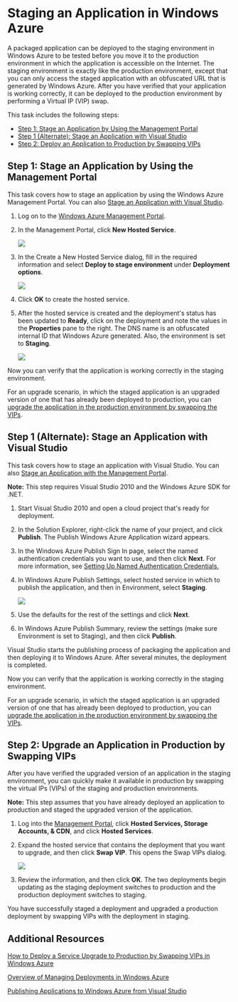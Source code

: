   <h1>Staging an Application in Windows Azure</h1>
  <p>A packaged application can be deployed to the staging environment in Windows Azure to be tested before you move it to the production environment in which the application is accessible on the Internet. The staging environment is exactly like the production environment, except that you can only access the staged application with an obfuscated URL that is generated by Windows Azure. After you have verified that your application is working correctly, it can be deployed to the production environment by performing a Virtual IP (VIP) swap.</p>
  <p>This task includes the following steps:</p>
  <ul>
    <li>
      <a href="#step1">Step 1: Stage an Application by Using the Management Portal</a>
    </li>
    <li>
      <a href="#step2">Step 1 (Alternate): Stage an Application with Visual Studio</a>
    </li>
    <li>
      <a href="#step3">Step 2: Deploy an Application to Production by Swapping VIPs</a>
    </li>
  </ul>
  <a name="step1">
  </a>
  <h2>Step 1: Stage an Application by Using the Management Portal</h2>
  <p>This task covers how to stage an application by using the Windows Azure Management Portal. You can also <a href="#step2">Stage an Application with Visual Studio</a>.</p>
  <ol>
    <li>
      <p>Log on to the <a href="http://windows.azure.com" target="_blank">Windows Azure Management Portal</a>.</p>
    </li>
    <li>
      <p>In the Management Portal, click <strong>New Hosted Service</strong>.</p>
      <p>
        <img src="../../../DevCenter/Shared/Media/staging-01.png" />
      </p>
    </li>
    <li>
      <p>In the Create a New Hosted Service dialog, fill in the required information and select <strong>Deploy to stage environment</strong> under <strong>Deployment options</strong>.</p>
      <p>
        <img src="../../../DevCenter/Shared/Media/staging-02.png" />
      </p>
    </li>
    <li>
      <p>Click <strong>OK</strong> to create the hosted service.</p>
    </li>
    <li>
      <p>After the hosted service is created and the deployment's status has been updated to <strong>Ready</strong>, click on the deployment and note the values in the <strong>Properties</strong> pane to the right. The DNS name is an obfuscated internal ID that Windows Azure generated. Also, the environment is set to <strong>Staging</strong>.</p>
      <p>
        <img src="../../../DevCenter/Shared/Media/staging-03.png" />
      </p>
    </li>
  </ol>
  <p>Now you can verify that the application is working correctly in the staging environment.</p>
  <p>For an upgrade scenario, in which the staged application is an upgraded version of one that has already been deployed to production, you can <a href="#step3">upgrade the application in the production environment by swapping the VIPs</a>.</p>
  <a name="step2">
  </a>
  <h2>Step 1 (Alternate): Stage an Application with Visual Studio</h2>
  <p>This task covers how to stage an application with Visual Studio. You can also <a href="#step1">Stage an Application with the Management Portal</a>.</p>
  <p>
    <strong>Note:</strong> This step requires Visual Studio 2010 and the Windows Azure SDK for .NET.</p>
  <ol>
    <li>
      <p>Start Visual Studio 2010 and open a cloud project that's ready for deployment.</p>
    </li>
    <li>
      <p>In the Solution Explorer, right-click the name of your project, and click <strong>Publish</strong>. The Publish Windows Azure Application wizard appears.</p>
    </li>
    <li>
      <p>In the Windows Azure Publish Sign In page, select the named authentication credentials you want to use, and then click <strong>Next</strong>. For more information, see <a href="http://msdn.microsoft.com/en-us/library/windowsazure/ff683676.aspx">Setting Up Named Authentication Credentials.</a></p>
    </li>
    <li>
      <p>In Windows Azure Publish Settings, select hosted service in which to publish the application, and then in Environment, select <strong>Staging</strong>.</p>
      <p>
        <img src="../../../DevCenter/Shared/Media/staging-04.png" />
      </p>
    </li>
    <li>
      <p>Use the defaults for the rest of the settings and click <strong>Next</strong>.</p>
    </li>
    <li>
      <p>In Windows Azure Publish Summary, review the settings (make sure Environment is set to Staging), and then click <strong>Publish</strong>.</p>
    </li>
  </ol>
  <p>Visual Studio starts the publishing process of packaging the application and then deploying it to Windows Azure. After several minutes, the deployment is completed.</p>
  <p>Now you can verify that the application is working correctly in the staging environment.</p>
  <p>For an upgrade scenario, in which the staged application is an upgraded version of one that has already been deployed to production, you can <a href="#step3">upgrade the application in the production environment by swapping the VIPs</a>.</p>
  <a name="step3">
  </a>
  <h2>Step 2: Upgrade an Application in Production by Swapping VIPs</h2>
  <p>After you have verified the upgraded version of an application in the staging environment, you can quickly make it available in production by swapping the virtual IPs (VIPs) of the staging and production environments.</p>
  <p>
    <strong>Note:</strong> This step assumes that you have already deployed an application to production and staged the upgraded version of the application.</p>
  <ol>
    <li>
      <p>Log into the <a href="http://windows.azure.com" target="_blank">Management Portal</a>, click <strong>Hosted Services, Storage Accounts, &amp; CDN</strong>, and click <strong>Hosted Services</strong>.</p>
    </li>
    <li>
      <p>Expand the hosted service that contains the deployment that you want to upgrade, and then click <strong>Swap VIP</strong>. This opens the Swap VIPs dialog.</p>
      <p>
        <img src="../../../DevCenter/Shared/Media/staging-05.png" />
      </p>
    </li>
    <li>
      <p>Review the information, and then click <strong>OK</strong>. The two deployments begin updating as the staging deployment switches to production and the production deployment switches to staging.</p>
    </li>
  </ol>
  <p>You have successfully staged a deployment and upgraded a production deployment by swapping VIPs with the deployment in staging.</p>
  <h2>Additional Resources</h2>
  <p>
    <a href="http://msdn.microsoft.com/en-us/library/windowsazure/ee517253.aspx">How to Deploy a Service Upgrade to Production by Swapping VIPs in Windows Azure</a>
  </p>
  <p>
    <a href="http://msdn.microsoft.com/en-us/library/windowsazure/hh386336.aspx">Overview of Managing Deployments in Windows Azure</a>
  </p>
  <p>
    <a href="http://msdn.microsoft.com/en-us/library/windowsazure/ee460772.aspx">Publishing Applications to Windows Azure from Visual Studio</a>
  </p>